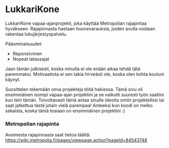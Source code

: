 # LukkariKone

LukkariKone vapaa-ajanprojekti, joka käyttää Metropolian rajapintaa hyväkseen. Rajapinnasta haetaan huonevarauksia, joiden avulla voidaan rakentaa lukujärjestyspalvelu.

Pääominaisuudet:
  - Reponsiivinen
  - Nopeat latausajat

Jaan tämän julkisesti, koska minulla ei ole enään aikaa tehdä tätä paremmaksi. Motivaatiota ei sen takia hirveästi ole, koska olen kohta kouluni käynyt.

Suosittelen tekemään omia projekteja töitä hakiessa. Tämä sivu oli ensimmäinen isompi vapaa-ajan projektini ja se vaikutti suuresti työn saatiini kun tein tämän. Toivottavasti tämä antaa sinulle ideoita omiin projekteihisi tai saat jatkettua tästä jotain vielä parempaa! Anteeksi kun koodi on melko sekaista, koska tämä tosiaan on ensimmäinen projektini :)

### Metropolian rajapinta
Avoimesta rajapinnasta saat tietoa täältä: https://wiki.metropolia.fi/pages/viewpage.action?pageId=84543748
